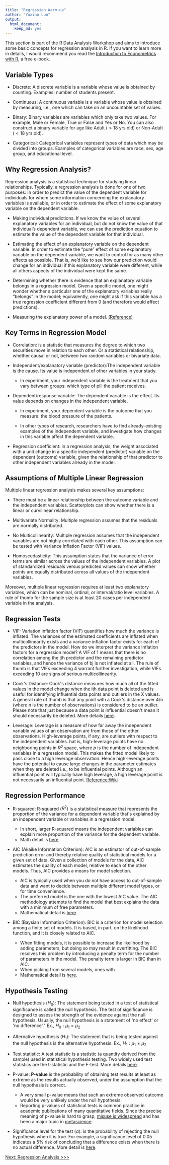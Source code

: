 ```yaml
---
title: "Regression Warm-up"
author: "Yuxiao Luo"
output: 
  html_document:
    keep_md: yes
---
```




This section is part of the R Data Analysis Workshop and aims to introduce some basic concepts for regression analysis in R. If you want to learn more in details, I would recommend you read the [Introduction to Econometrics with R](https://www.econometrics-with-r.org/index.html), a free e-book. 

## Variable Types 

- Discrete: A discrete variable is a variable whose value is obtained by counting. Examples: number of students present. 

- Continuous: A continuous variable is a variable whose value is obtained by measuring, i.e., one which can take on an uncountable set of values.

- Binary: Binary variables are variables which only take two values. For example, Male or Female, True or False and Yes or No. You can also construct a binary variable for age like Adult ($>18$ yrs old) or Non-Adult ($<18$ yrs old). 

- Categorical: Categorical variables represent types of data which may be divided into groups. Examples of categorical variables are race, sex, age group, and educational level. 

## Why Regression Analysis?

Regression analysis is a statistical technique for studying linear relationships. Typically, a regression analysis is done for one of two purposes: In order to predict the value of the dependent variable for individuals for whom some information concerning the explanatory variables is available, or in order to estimate the effect of some explanatory variable on the dependent variable.

- Making individual predictions. If we know the value of several explanatory variables for an individual, but do not know the value of that individual’s dependent variable, we can use the prediction equation to estimate the value of the dependent variable for that individual.

- Estimating the effect of an explanatory variable on the dependent variable. In order to estimate the “pure” effect of some explanatory variable on the dependent variable, we want to control for as many other effects as possible. That is, we’d like to see how our prediction would change for an individual if this explanatory variable were different, while all others aspects of the individual were kept the same.

- Determining whether there is evidence that an explanatory variable belongs in a regression model. Given a specific model, one might wonder whether a particular one of the explanatory variables really “belongs” in the model; equivalently, one might ask if this variable has a true regression coefficient different from 0 (and therefore would affect predictions).

- Measuring the explanatory power of a model. [(Reference)](https://www.kellogg.northwestern.edu/faculty/weber/jhu/statistics/regression.htm)

## Key Terms in Regression Model

- Correlation: is a statistic that measures the degree to which two securities move in relation to each other. Or a statistical relationship, whether causal or not, between two random variables or bivariate data.

- Independent/explanatory variable (predictor):The independent variable is the cause. Its value is independent of other variables in your study.
  
  - In experiment, your independent variable is the treatment that you vary between groups: which type of pill the patient receives.

- Dependent/response variable: The dependent variable is the effect. Its value depends on changes in the independent variable. 

  - In experiment, your dependent variable is the outcome that you measure: the blood pressure of the patients. 
  
  - In other types of research, researchers have to find already-existing examples of the independent variable, and investigate how changes in this variable affect the dependent variable.
  
- Regression coefficient: in a regression analysis, the weight associated with a unit change in a specific independent (predictor) variable on the dependent (outcome) variable, given the relationship of that predictor to other independent variables already in the model. 

## Assumptions of Multiple Linear Regression 
Multiple linear regression analysis makes several key assumptions: 

- There must be a linear relationship between the outcome variable and the independent variables. Scatterplots can show whether there is a linear or curvilinear relationship.

- Multivariate Normality: Multiple regression assumes that the residuals are normally distributed.

- No Multicollinearity: Multiple regression assumes that the independent variables are not highly correlated with each other. This assumption can be tested with Variance Inflation Factor (VIF) values. 

- Homoscedasticity: This assumption states that the variance of error terms are similar across the values of the independent variables. A plot of standardized residuals versus predicted values can show whether points are equally distributed across all values of the independent variables.

Moreover, multiple linear regression requires at least two explanatory variables, which can be nominal, ordinal, or interval/ratio level variables. A rule of thumb for the sample size is at least 20 cases per independent variable in the analysis.

## Regression Tests

- VIF: Variation inflation factor (VIF) quantifies how much the variance is inflated. The variances of the estimated coefficients are inflated when multicollinearity exists and a variance inflation factor exists for each of the predictors in the model. How do we interpret the variance inflation factors for a regression model? A VIF of 1 means that there is no correlation among the jth predictor and the remaining predictor variables, and hence the variance of bj is not inflated at all. The rule of thumb is that VIFs exceeding 4 warrant further investigation, while VIFs exceeding 10 are signs of serious multicollinearity.

- Cook's Distance: Cook's distance measures how much all of the fitted values in the model change when the ith data point is deleted and is useful for identifying influential data points and outliers in the X values. A general rule of thumb is that any point with a Cook's distance over 4/n (where n is the number of observations) is considered to be an outlier. Please note that just because a data point is influential doesn't mean it should necessarily be deleted. More details [here](https://www.statology.org/how-to-identify-influential-data-points-using-cooks-distance/).

- Leverage: Leverage is a measure of how far away the independent variable values of an observation are from those of the other observations. High-leverage points, if any, are outliers with respect to the independent variables. hat is, high-leverage points have no neighboring points in  $R^p$ space, where $p$ is the number of independent variables in a regression model. This makes the fitted model likely to pass close to a high leverage observation. Hence high-leverage points have the potential to cause large changes in the parameter estimates when they are deleted i.e., to be influential points. Although an influential point will typically have high leverage, a high leverage point is not necessarily an influential point. [Reference:Wiki](https://en.wikipedia.org/wiki/Leverage_(statistics))

## Regression Performance

- R-squared: R-squared ($R^2$) is a statistical measure that represents the proportion of the variance for a dependent variable that's explained by an independent variable or variables in a regression model. 
  
  - In short, larger R-squared means the independent variables can explain more proportion of the variance for the dependent variable. 
  - Math detail is [here](https://en.wikipedia.org/wiki/Coefficient_of_determination). 

- AIC (Akaike Information Criterion): AIC is an estimator of out-of-sample prediction error and thereby relative quality of statistical models for a given set of data. Given a collection of models for the data, AIC estimates the quality of each model, relative to each of the other models. Thus, AIC provides a means for model selection. 

  - AIC is typically used when you do not have access to out-of-sample data and want to decide between multiple different model types, or for time convenience. 
  - The preferred model is the one with the lowest AIC value. The AIC methodology attempts to find the model that best explains the data with a minimum of free parameters. 
  - Mathematical detail is [here](https://en.wikipedia.org/wiki/Akaike_information_criterion).

- BIC (Baysian Information Criterion): BIC is a criterion for model selection among a finite set of models. It is based, in part, on the likelihood function, and it is closely related
to AIC. 

  - When fitting models, it is possible to increase the likelihood by adding parameters, but doing so may result in overfitting. The BIC resolves this problem by introducing a penalty term for the number of parameters in the model. The penalty term is larger in BIC than in AIC.
  - When picking from several models, ones with 
  - Mathematical detail is [here](https://www.immagic.com/eLibrary/ARCHIVES/GENERAL/WIKIPEDI/W120607B.pdf).

## Hypothesis Testing

- Null hypothesis ($H_0$): The statement being tested in a test of statistical significance is called the null hypothesis. The test of significance is designed to assess the strength of the evidence against the null hypothesis. Usually, the null hypothesis is a statement of 'no effect' or 'no difference'." Ex., $H_0: \mu_1 = \mu_2$

- Alternative hypothesis ($H_1$): The statement that is being tested against the null hypothesis is the alternative hypothesis. Ex., $H_1: \mu_1 \neq \mu_2$

- Test statistic: A test statistic is a statistic (a quantity derived from the sample) used in statistical hypothesis testing. Two widely used test statistics are the t-statistic and the F-test. More details [here](https://en.wikipedia.org/wiki/Test_statistic).

- P-value: **P-value** is the probability of obtaining test results at least as extreme as the results actually observed, under the assumption that the null hypothesis is correct.
  
  - A very small p-value means that such an extreme observed outcome would be very unlikely under the null hypothesis. 
  - Reporting p-values of statistical tests is common practice in academic publications of many quantitative fields. Since the precise meaning of p-value is hard to grasp, [misuse is widespread](https://en.wikipedia.org/wiki/Misuse_of_p-values) and has been a major topic in [metascience](https://en.wikipedia.org/wiki/Metascience).

- Significance level for the test ($\alpha$): is the probability of rejecting the null hypothesis when it is true. For example, a significance level of 0.05 indicates a 5% risk of concluding that a difference exists when there is no actual difference. More detail is [here](https://blog.minitab.com/en/adventures-in-statistics-2/understanding-hypothesis-tests-significance-levels-alpha-and-p-values-in-statistics). 

[Next: Regression Analysis >>>](https://github.com/YuxiaoLuo/r_analysis_dri_2022/blob/main/regression_analysis.md)
